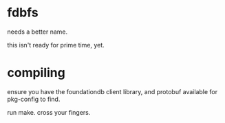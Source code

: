 # fdbfs

needs a better name.

this isn't ready for prime time, yet.

# compiling

ensure you have the foundationdb client library, and protobuf
available for pkg-config to find.

run make. cross your fingers.

